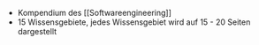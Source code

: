 - Kompendium des [[Softwareengineering]]
- 15 Wissensgebiete, jedes Wissensgebiet wird auf 15 - 20 Seiten dargestellt